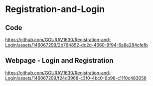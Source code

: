 # Registration-and-Login 

## Code 

https://github.com/GOURAV1630/Registration-and-Login/assets/146067299/2b764852-dc2d-4660-9f94-6a8e284cfefb

## Webpage - Login and Registration

https://github.com/GOURAV1630/Registration-and-Login/assets/146067299/f24d3968-c3f0-4bc0-9b98-c11f0c483056

